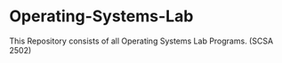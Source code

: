 # Operating-Systems-Lab
 This Repository consists of all Operating Systems Lab Programs. (SCSA 2502)
